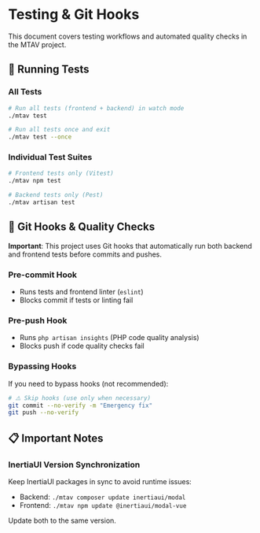 # Testing & Git Hooks

This document covers testing workflows and automated quality checks in the MTAV project.

## 🧪 Running Tests

### All Tests

```bash
# Run all tests (frontend + backend) in watch mode
./mtav test

# Run all tests once and exit
./mtav test --once
```

### Individual Test Suites

```bash
# Frontend tests only (Vitest)
./mtav npm test

# Backend tests only (Pest)
./mtav artisan test
```

## 🔗 Git Hooks & Quality Checks

**Important**: This project uses Git hooks that automatically run both backend and frontend tests before commits and pushes.

### Pre-commit Hook

- Runs tests and frontend linter (`eslint`)
- Blocks commit if tests or linting fail

### Pre-push Hook

- Runs `php artisan insights` (PHP code quality analysis)
- Blocks push if code quality checks fail

### Bypassing Hooks

If you need to bypass hooks (not recommended):

```bash
# ⚠️ Skip hooks (use only when necessary)
git commit --no-verify -m "Emergency fix"
git push --no-verify
```

## 📋 Important Notes

### InertiaUI Version Synchronization

Keep InertiaUI packages in sync to avoid runtime issues:

- Backend: `./mtav composer update inertiaui/modal`
- Frontend: `./mtav npm update @inertiaui/modal-vue`

Update both to the same version.
